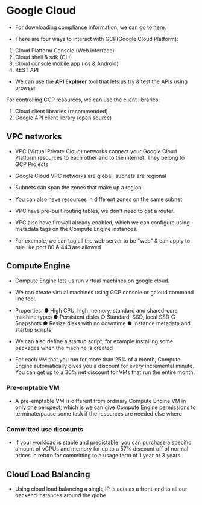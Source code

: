 # Google Cloud

* For downloading compliance information, we can go to [here](http://cloud.google.com/security/compliance).


* There are four ways to interact with GCP(Google Cloud Platform):
1. Cloud Platform Console (Web interface)
2. Cloud shell & sdk (CLI)
3. Cloud console mobile app (ios & Android)
4. REST API


* We can use the **API Explorer** tool that lets us try & test the APIs using browser


For controlling GCP resources, we can use the client libraries:
1. Cloud client libraries (recommended)
2. Google API client library (open source)


## VPC networks

* VPC (Virtual Private Cloud) networks connect your Google Cloud Platform resources to each other and to the internet. They belong to GCP Projects

* Google Cloud VPC networks are global; subnets are regional
* Subnets can span the zones that make up a region
* You can also have resources in different zones on the same subnet

* VPC have pre-built routing tables, we don't need to get a router.

* VPC also have firewall already enabled, which we can configure using metadata tags on the Compute Engine instances.

* For example, we can tag all the web server to be "web" & can apply to rule like port 80 & 443 are allowed


## Compute Engine

* Compute Engine lets us run virtual machines on google cloud.
* We can create virtual machines using GCP console or gcloud command line tool.

* Properties:
  ● High CPU, high memory, standard and shared-core machine types
  ● Persistent disks
    ○ Standard, SSD, local SSD
    ○ Snapshots
  ● Resize disks with no downtime
  ● Instance metadata and startup scripts

* We can also define a startup script, for example installing some packages when the machine is created

* For each VM that you run for more than 25% of a month, Compute Engine automatically gives you a discount for every incremental minute. You can get up to a 30% net discount for VMs that run the entire month.

### Pre-emptable VM

* A pre-emptable VM is different from ordinary Compute Engine VM in only one perspect, which is we can give Compute Engine permissions to terminate/pause some task if the resources are needed else where


### Committed use discounts

* If your workload is stable and predictable, you can purchase a specific amount of vCPUs and memory for up to a 57% discount off of normal prices in return for committing to a usage term of 1 year or 3 years


## Cloud Load Balancing

* Using cloud load balancing a single IP is acts as a front-end to all our backend instances around the globe




